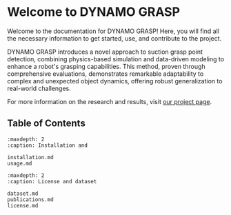 # Welcome to DYNAMO GRASP

Welcome to the documentation for DYNAMO GRASP! Here, you will find all the necessary information to get started, use, and contribute to the project.

DYNAMO GRASP introduces a novel approach to suction grasp point detection, combining physics-based simulation and data-driven modeling to enhance a robot's grasping capabilities. This method, proven through comprehensive evaluations, demonstrates remarkable adaptability to complex and unexpected object dynamics, offering robust generalization to real-world challenges.

For more information on the research and results, visit [our project page](https://sites.google.com/view/dynamo-grasp).

## Table of Contents

```{toctree}
:maxdepth: 2
:caption: Installation and

installation.md
usage.md

```

```{toctree}
:maxdepth: 2
:caption: License and dataset

dataset.md
publications.md
license.md

```